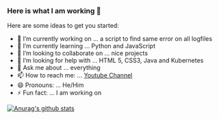 ### Here is what I am working 👋


Here are some ideas to get you started:

- 🔭 I’m currently working on ... a script to find same error on all logfiles
- 🌱 I’m currently learning ... Python and JavaScript
- 👯 I’m looking to collaborate on ... nice projects
- 🤔 I’m looking for help with ... HTML 5, CSS3, Java and Kubernetes
- 💬 Ask me about ... everything
- 📫 How to reach me: ... [Youtube Channel](https://www.youtube.com/user/halo2404)
- 😄 Pronouns: ... He/Him
- ⚡ Fun fact: ... I am working on

[![Anurag's github stats](https://github-readme-stats.vercel.app/api?username=halo2404)](https://github.com/halo2404/github-readme-stats)
